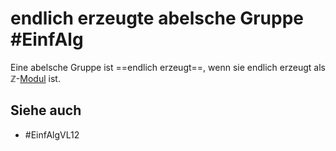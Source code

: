# endlich erzeugte abelsche Gruppe #EinfAlg 
Eine abelsche Gruppe ist ==endlich erzeugt==, wenn sie endlich erzeugt als $\mathbb{Z}$-[Modul](Einf.%20Alg/Definition/Moduln%20%C3%BCber%20Ringen.md) ist.
## Siehe auch
- #EinfAlgVL12